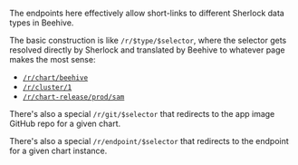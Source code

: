 The endpoints here effectively allow short-links to different Sherlock data types in Beehive.

The basic construction is like `/r/$type/$selector`, where the selector gets resolved directly by Sherlock and translated by Beehive to whatever page makes the most sense:

- [`/r/chart/beehive`](/r/chart/beehive)
- [`/r/cluster/1`](/r/cluster/1)
- [`/r/chart-release/prod/sam`](/r/chart-release/prod/sam)

There's also a special `/r/git/$selector` that redirects to the app image GitHub repo for a given chart.

There's also a special `/r/endpoint/$selector` that redirects to the endpoint for a given chart instance.
